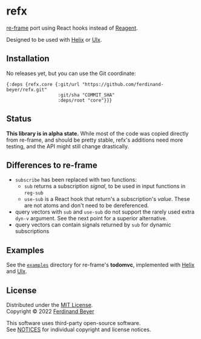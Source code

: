 # refx
[re-frame] port using React hooks instead of [Reagent][reagent].

Designed to be used with [Helix][helix] or [UIx][uix].

## Installation

No releases yet, but you can use the Git coordinate:

```edn
{:deps {refx.core {:git/url "https://github.com/ferdinand-beyer/refx.git"
                   :git/sha "COMMIT_SHA"
                   :deps/root "core"}}}
```

## Status

**This library is in alpha state.**  While most of the code was copied
directly from re-frame, and should be pretty stable, refx's additions
need more testing, and the API might still change drastically.

## Differences to re-frame

* `subscribe` has been replaced with two functions:
  * `sub` returns a subscription _signal_, to be used in input functions
    in `reg-sub`
  * `use-sub` is a React hook that return's a subscription's _value_.
    These are not atoms and don't need to be dereferenced.
* query vectors with `sub` and `use-sub` do not support the rarely used
  extra `dyn-v` argument.  See the next point for a superior alternative.
* query vectors can contain signals returned by `sub` for dynamic
  subscriptions

## Examples

See the [`examples`](examples/) directory for re-frame's **todomvc**,
implemented with [Helix][helix] and [UIx][uix].

## License

Distributed under the [MIT License](LICENSE).  
Copyright &copy; 2022 [Ferdinand Beyer]

This software uses third-party open-source software.  
See [NOTICES](NOTICES) for individual copyright and license notices.


[re-frame]: https://github.com/day8/re-frame
[reagent]: https://github.com/reagent-project/reagent
[uix]: https://github.com/roman01la/uix
[helix]: https://github.com/lilactown/helix

[Ferdinand Beyer]: https://fbeyer.com
